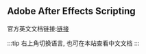 ## Adobe After Effects Scripting

官方英文文档链接:[链接](https://ae-scripting.docsforadobe.dev/)

:::tip
右上角切换语言, 也可在本站查看中文文档
:::
